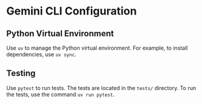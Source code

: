 
# Gemini CLI Configuration

## Python Virtual Environment

Use `uv` to manage the Python virtual environment. For example, to install dependencies, use `uv sync`.

## Testing

Use `pytest` to run tests. The tests are located in the `tests/` directory. To run the tests, use the command `uv run pytest`.
